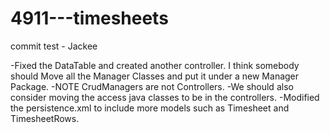 # 4911---timesheets

commit test - Jackee

-Fixed the DataTable and created another controller. I think somebody should Move all the Manager Classes and put it under a new Manager Package.
-NOTE CrudManagers are not Controllers.
-We should also consider moving the access java classes to be in the controllers.
-Modified the persistence.xml to include more models such as Timesheet and TimesheetRows.

